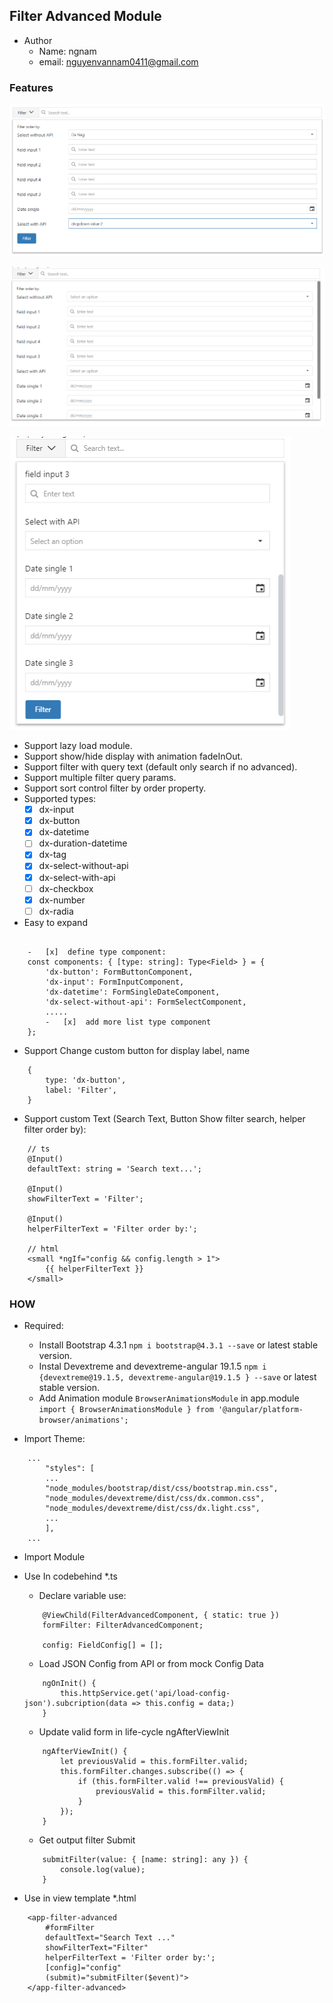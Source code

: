 ## Filter Advanced Module

-   Author
    -   Name: ngnam
    -   email: nguyenvannam0411@gmail.com

### Features

![demo filter advanced desktop](demo.png)

![demo filter advanced with scrollbar](demo-scrollbar.png)

![demo filter advanced mobile](demo-mobile.png)

-   Support lazy load module.
-   Support show/hide display with animation fadeInOut.
-   Support filter with query text (default only search if no advanced).
-   Support multiple filter query params.
-   Support sort control filter by order property.
-   Supported types:
    -   [x] dx-input
    -   [x] dx-button
    -   [x] dx-datetime
    -   [ ] dx-duration-datetime
    -   [x] dx-tag
    -   [x] dx-select-without-api
    -   [x] dx-select-with-api
    -   [ ] dx-checkbox
    -   [x] dx-number
    -   [ ] dx-radia
-   Easy to expand

```

    -   [x]  define type component:
    const components: { [type: string]: Type<Field> } = {
        'dx-button': FormButtonComponent,
        'dx-input': FormInputComponent,
        'dx-datetime': FormSingleDateComponent,
        'dx-select-without-api': FormSelectComponent,
        .....
        -   [x]  add more list type component
    };

```

-   Support Change custom button for display label, name

```
    {
        type: 'dx-button',
        label: 'Filter',
    }
```

-   Support custom Text (Search Text, Button Show filter search, helper filter order by):

```
    // ts
    @Input()
    defaultText: string = 'Search text...';

    @Input()
    showFilterText = 'Filter';

    @Input()
    helperFilterText = 'Filter order by:';

    // html
    <small *ngIf="config && config.length > 1">
        {{ helperFilterText }}
    </small>
```

### HOW

-   Required:

    -   Install Bootstrap 4.3.1 `npm i bootstrap@4.3.1 --save` or latest stable version.
    -   Instal Devextreme and devextreme-angular 19.1.5 `npm i {devextreme@19.1.5, devextreme-angular@19.1.5 } --save` or latest stable version.
    -   Add Animation module `BrowserAnimationsModule` in app.module `import { BrowserAnimationsModule } from '@angular/platform-browser/animations';`

-   Import Theme:

```
    ...
        "styles": [
        ...
        "node_modules/bootstrap/dist/css/bootstrap.min.css",
        "node_modules/devextreme/dist/css/dx.common.css",
        "node_modules/devextreme/dist/css/dx.light.css",
        ...
        ],
    ...
```

-   Import Module

-   Use In codebehind \*.ts

    -   Declare variable use:

    ```
        @ViewChild(FilterAdvancedComponent, { static: true })
        formFilter: FilterAdvancedComponent;

        config: FieldConfig[] = [];
    ```

    -   Load JSON Config from API or from mock Config Data

    ```
        ngOnInit() {
            this.httpService.get('api/load-config-json').subcription(data => this.config = data;)
        }
    ```

    -   Update valid form in life-cycle ngAfterViewInit

    ```
        ngAfterViewInit() {
            let previousValid = this.formFilter.valid;
            this.formFilter.changes.subscribe(() => {
                if (this.formFilter.valid !== previousValid) {
                    previousValid = this.formFilter.valid;
                }
            });
        }
    ```

    -   Get output filter Submit

    ```
        submitFilter(value: { [name: string]: any }) {
            console.log(value);
        }
    ```

-   Use in view template \*.html

```
    <app-filter-advanced
        #formFilter
        defaultText="Search Text ..."
        showFilterText="Filter"
        helperFilterText = 'Filter order by:';
        [config]="config"
        (submit)="submitFilter($event)">
    </app-filter-advanced>
```
